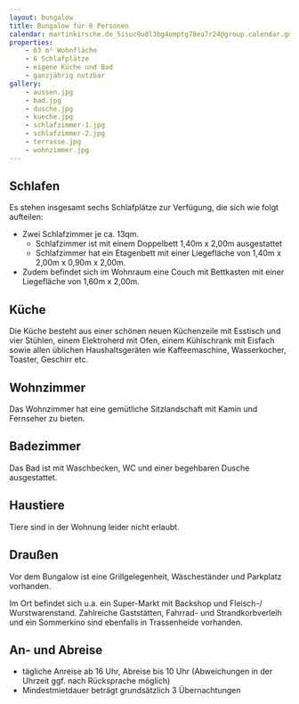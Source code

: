 ```yaml
---
layout: bungalow
title: Bungalow für 6 Personen
calendar: martinkirsche.de_5isuc9u8l3bg4omptg78ea7r24@group.calendar.google.com
properties:
    - 63 m² Wohnfläche
    - 6 Schlafplätze
    - eigene Küche und Bad
    - ganzjährig nutzbar
gallery:
    - aussen.jpg
    - bad.jpg
    - dusche.jpg
    - kueche.jpg
    - schlafzimmer-1.jpg
    - schlafzimmer-2.jpg
    - terrasse.jpg
    - wohnzimmer.jpg
---
```


## Schlafen

Es stehen insgesamt sechs Schlafplätze zur Verfügung, die sich wie folgt aufteilen:

- Zwei Schlafzimmer je ca. 13qm.
  - Schlafzimmer ist mit einem Doppelbett 1,40m x 2,00m ausgestattet
  - Schlafzimmer hat ein Etagenbett mit einer Liegefläche von 1,40m x 2,00m x 0,90m x 2,00m.
- Zudem befindet sich im Wohnraum eine Couch mit Bettkasten mit einer Liegefläche von 1,60m x 2,00m.

## Küche

Die Küche besteht aus einer schönen neuen Küchenzeile mit Esstisch und vier Stühlen, einem Elektroherd mit Ofen, einem Kühlschrank mit Eisfach sowie allen üblichen Haushaltsgeräten wie Kaffeemaschine, Wasserkocher, Toaster, Geschirr etc.

## Wohnzimmer

Das Wohnzimmer hat eine gemütliche Sitzlandschaft mit Kamin und Fernseher zu bieten.

## Badezimmer

Das Bad ist mit Waschbecken, WC und einer begehbaren Dusche ausgestattet.

## Haustiere

Tiere sind in der Wohnung leider nicht erlaubt.

## Draußen

Vor dem Bungalow ist eine Grillgelegenheit, Wäscheständer und Parkplatz vorhanden.

Im Ort befindet sich u.a. ein Super-Markt mit Backshop und Fleisch-/ Wurstwarenstand. Zahlreiche Gaststätten, Fahrrad- und Strandkorbverleih und ein Sommerkino sind ebenfalls in Trassenheide vorhanden.

## An- und Abreise

- tägliche Anreise ab 16 Uhr, Abreise bis 10 Uhr (Abweichungen in der Uhrzeit ggf. nach Rücksprache möglich)
- Mindestmietdauer beträgt grundsätzlich 3 Übernachtungen
